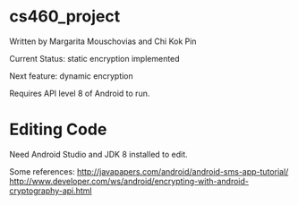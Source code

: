 # cs460_project
Written by Margarita Mouschovias and Chi Kok Pin

Current Status: static encryption implemented

Next feature: dynamic encryption

Requires API level 8 of Android to run.




# Editing Code

Need Android Studio and JDK 8 installed to edit.

Some references:
http://javapapers.com/android/android-sms-app-tutorial/
http://www.developer.com/ws/android/encrypting-with-android-cryptography-api.html

